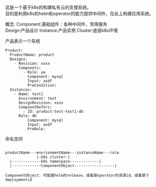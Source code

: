这是一个基于k8s的构建私有云的支撑系统。  
目的是利用k8s的helm和operator的能力提供中间件，在此上构建应用系统。  

概念:
Component:基础组件：各种中间件，常用服务  
Design:产品设计
Instance:产品实例
Cluster:底层k8s环境


产品表示一个系统  
```
Product:
  ProductName: product
  Designs:
    - Revision: xxxx
      Compnents: 
        - Role: aa
          Component: mysql
          Input: asdf
          PreCondition: 
  Instances:
    - Name: test1
      Environment: test
      DesignRevision: xxxx
      CompnentRefers: 
        - ID: product-test-test1-db
	  Role: db
          Component: mysql
          Input: asdf
          PreRole: 
```

命名空间
```

productName---envrionmentName---instanceName---role
              |-k8s cluster-|               
  |-------------k8s namespace-------------|
  |-------------ComponentObject------------------|
  
ComponentObject: 可能是helm的release，或者是operator的资源id，或者是个deploymentid  
```
